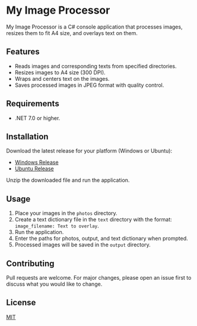 # My Image Processor

My Image Processor is a C# console application that processes images, resizes them to fit A4 size, and overlays text on them.

## Features

- Reads images and corresponding texts from specified directories.
- Resizes images to A4 size (300 DPI).
- Wraps and centers text on the images.
- Saves processed images in JPEG format with quality control.

## Requirements

- .NET 7.0 or higher.

## Installation

Download the latest release for your platform (Windows or Ubuntu):

- [Windows Release](https://github.com/hugovasko/MyImageProcessor/releases/download/v1.0/windows_release.zip)
- [Ubuntu Release](https://github.com/hugovasko/MyImageProcessor/releases/download/v1.0/ubuntu_release.zip)

Unzip the downloaded file and run the application.

## Usage

1. Place your images in the `photos` directory.
2. Create a text dictionary file in the `text` directory with the format: `image_filename: Text to overlay`.
3. Run the application.
4. Enter the paths for photos, output, and text dictionary when prompted.
5. Processed images will be saved in the `output` directory.

## Contributing

Pull requests are welcome. For major changes, please open an issue first to discuss what you would like to change.

## License

[MIT](LICENSE)

